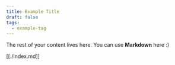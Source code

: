 ```yaml
---
title: Example Title
draft: false
tags:
  - example-tag
---
```


The rest of your content lives here. You can use **Markdown** here :)

[[./index.md]]
